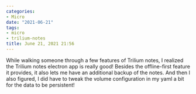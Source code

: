 ```yaml
---
categories:
- Micro
date: "2021-06-21"
tags:
- micro
- trilium-notes
title: June 21, 2021 21:56
---
```


While walking someone through a few features of Trilium notes, I realized the Trilium notes electron app is really good! Besides the offline-first feature it provides, it also lets me have an additional backup of the notes. And then I also figured, I did have to tweak the volume configuration in my yaml a bit for the data to be persistent!

